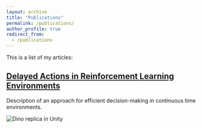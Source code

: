 ```yaml
---
layout: archive
title: "Publications"
permalink: /publications/
author_profile: true
redirect_from:
  - /publications
---
```


This is a list of my articles: 

## [Delayed Actions in Reinforcement Learning Environments](https://medium.com/@markelovdp/delayed-actions-in-reinforcement-learning-environments-16125a7d731c)

Description of an approach for efficient decision-making in continuous time environments.

![Dino replica in Unity](https://media.giphy.com/media/YOkl7ox9OMctplxaGg/giphy.gif)